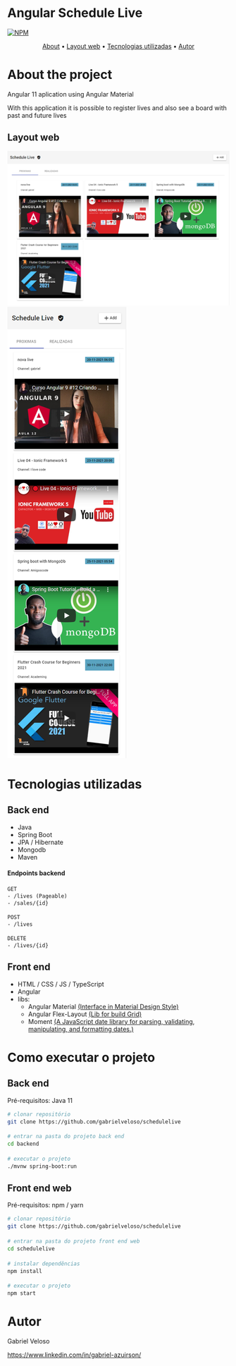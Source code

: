 # Angular Schedule Live
[![NPM](https://img.shields.io/npm/l/react)](https://github.com/gabrielveloso/dsvendas-sds/blob/main/LICENSE) 

<p align="center">
 <a href="#about-the-project">About</a> •
 <a href="#layout-web">Layout web</a> • 
 <a href="#tecnologias-utilizadas">Tecnologias utilizadas</a> •
 <a href="#autor">Autor</a>
</p>

# About the project

Angular 11 aplication using Angular Material

With this application it is possible to register lives and also see a board with past and future lives


## Layout web
![WEB](https://github.com/gabrielveloso/schedulelive/blob/main/screen1.png)
![MOBILE](https://github.com/gabrielveloso/schedulelive/blob/main/screen2.png)

# Tecnologias utilizadas
## Back end
- Java
- Spring Boot
- JPA / Hibernate
- Mongodb
- Maven
#### Endpoints backend
    
    GET
    - /lives (Pageable)
    - /sales/{id}

    POST
    - /lives 

    DELETE
    - /lives/{id} 


## Front end
- HTML / CSS / JS / TypeScript
- Angular 
- libs: 
    - Angular Material [(Interface in Material Design Style)](https://material.angular.io/)
    - Angular Flex-Layout [(Lib for build Grid) ](https://www.npmjs.com/package/@angular/flex-layout)
    - Moment [(A JavaScript date library for parsing, validating, manipulating, and formatting dates.)](https://www.npmjs.com/package/moment)



# Como executar o projeto

## Back end
Pré-requisitos: Java 11

```bash
# clonar repositório
git clone https://github.com/gabrielveloso/schedulelive

# entrar na pasta do projeto back end
cd backend

# executar o projeto
./mvnw spring-boot:run
```

## Front end web
Pré-requisitos: npm / yarn

```bash
# clonar repositório
git clone https://github.com/gabrielveloso/schedulelive

# entrar na pasta do projeto front end web
cd schedulelive

# instalar dependências
npm install

# executar o projeto
npm start
```

# Autor

Gabriel Veloso

https://www.linkedin.com/in/gabriel-azuirson/